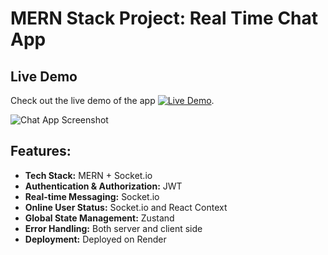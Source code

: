 # MERN Stack Project: Real Time Chat App

## Live Demo

Check out the live demo of the app [![Live Demo](https://img.shields.io/badge/Live-Demo-green.svg)](https://chitchat-ddpw.onrender.com).


![Chat App Screenshot](https://github.com/user-attachments/assets/62c80d23-d881-4f5e-8d4e-b6d700ce50c2)

## Features:

- **Tech Stack:** MERN + Socket.io
- **Authentication & Authorization:** JWT
- **Real-time Messaging:** Socket.io
- **Online User Status:** Socket.io and React Context
- **Global State Management:** Zustand
- **Error Handling:** Both server and client side
- **Deployment:** Deployed on Render

